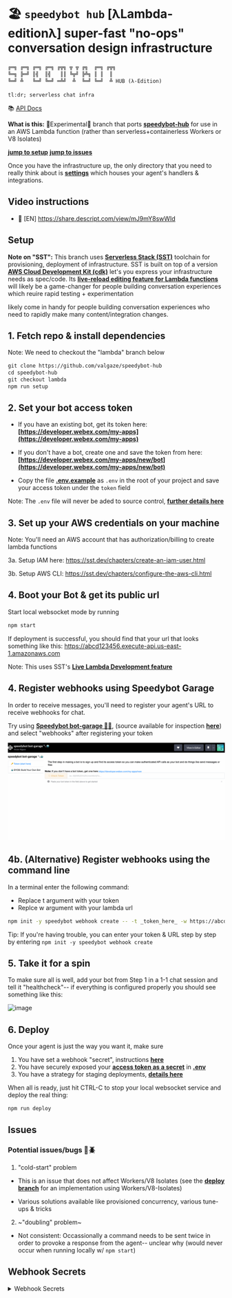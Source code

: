 # 🏖 `speedybot hub` [λLambda-editionλ] super-fast "no-ops" conversation design infrastructure

```
╔═╗ ╔═╗ ╔═╗ ╔═╗ ╔╦╗ ╦ ╦ ╔╗  ╔═╗ ╔╦╗
╚═╗ ╠═╝ ║╣  ║╣   ║║ ╚╦╝ ╠╩╗ ║ ║  ║
╚═╝ ╩   ╚═╝ ╚═╝ ═╩╝  ╩  ╚═╝ ╚═╝  ╩ HUB (λ-Edition)

tl:dr; serverless chat infra
```

📚 [API Docs](./api-docs/modules.md)

**What is this:** 🧪Experimental🔬 branch that ports **[speedybot-hub](https://github.com/valgaze/speedybot-hub)** for use in an AWS Lambda function (rather than serverless+containerless Workers or V8 Isolates)

**[jump to setup](#setup)**
**[jump to issues](#issues)**

Once you have the infrastructure up, the only directory that you need to really think about is **[settings](./settings/)** which houses your agent's handlers & integrations.

## Video instructions

- 🎥 [EN] https://share.descript.com/view/mJ9mY8swWId

## Setup

**Note on "SST":** This branch uses **[Serverless Stack (SST)](https://serverless-stack.com/)** toolchain for provisioning, deployment of infrastructure. SST is built on top of a version **[AWS Cloud Development Kit (cdk)](https://aws.amazon.com/cdk/)** let's you express your infrastructure needs as spec/code. Its **[live-reload editing feature for Lambda functions](https://docs.sst.dev/live-lambda-development)** will likely be a game-changer for people building conversation experiences which reuire rapid testing + experimentation

likely come in handy for people building conversation experiences who need to rapidly make many content/integration changes.

## 1. Fetch repo & install dependencies

Note: We need to checkout the "lambda" branch below

```
git clone https://github.com/valgaze/speedybot-hub
cd speedybot-hub
git checkout lambda
npm run setup
```

## 2. Set your bot access token

- If you have an existing bot, get its token here: **[https://developer.webex.com/my-apps](https://developer.webex.com/my-apps)**

- If you don't have a bot, create one and save the token from here: **[https://developer.webex.com/my-apps/new/bot](https://developer.webex.com/my-apps/new/bot)**

- Copy the file **[.env.example](./.env.example)** as `.env` in the root of your project and save your access token under the `token` field

Note: The `.env` file will never be aded to source control, **[further details here](https://docs.sst.dev/environment-variables)**

## 3. Set up your AWS credentials on your machine

Note: You'll need an AWS account that has authorization/billing to create lambda functions

3a. Setup IAM here: https://sst.dev/chapters/create-an-iam-user.html

3b. Setup AWS CLI: https://sst.dev/chapters/configure-the-aws-cli.html

## 4. Boot your Bot & get its public url

Start local websocket mode by running

```sh
npm start
```

If deployment is successful, you should find that your url that looks something like this: https://abcd123456.execute-api.us-east-1.amazonaws.com

Note: This uses SST's **[Live Lambda Development feature](https://docs.sst.dev/live-lambda-development)**

## 4. Register webhooks using Speedybot Garage

In order to receive messages, you'll need to register your agent's URL to receive webhooks for chat.

Try using **[Speedybot bot-garage 🔧🤖](https://codepen.io/valgaze/full/MWVjEZV)**, (source available for inspection **[here](https://github.com/valgaze/speedybot-hub/blob/lambda/settings/speedybot_garage.html)**) and select "webhooks" after registering your token

![image](./docs/assets/speedybot_garage_demo.gif)

## 4b. (Alternative) Register webhooks using the command line

In a terminal enter the following command:

- Replace t argument with your token
- Replce w argument with your lambda url

```sh
npm init -y speedybot webhook create -- -t _token_here_ -w https://abcd123456.execute-api.us-east-1.amazonaws.com
```

Tip: If you're having trouble, you can enter your token & URL step by step by entering `npm init -y speedybot webhook create`

## 5. Take it for a spin

To make sure all is well, add your bot from Step 1 in a 1-1 chat session and tell it "healthcheck"-- if everything is configured properly you should see something like this:

![image](https://raw.githubusercontent.com/valgaze/speedybot/master/docs/assets/healthcheck.gif)

## 6. Deploy

Once your agent is just the way you want it, make sure

1. You have set a webhook "secret", instructions **[here](#webhook-secrets)**
2. You have securely exposed your **[access token as a secret](https://sst.dev/chapters/handling-secrets-in-sst.html)** in **[.env](./env.example)**
3. You have a strategy for staging deployments, **[details here](https://docs.sst.dev/architecture#stages)**

When all is ready, just hit CTRL-C to stop your local websocket service and deploy the real thing:

```
npm run deploy
```

## Issues

### Potential issues/bugs 🐞🪲

1. "cold-start" problem

- This is an issue that does not affect Workers/V8 Isolates (see the **[deploy branch](https://github.com/valgaze/speedybot-hub/blob/deploy/quickstart.md)** for an implementation using Workers/V8-Isolates)

- Various solutions available like provisioned concurrency, various tune-ups & tricks

2. ~"doubling" problem~

- Not consistent: Occassionally a command needs to be sent twice in order to provoke a response from the agent-- unclear why (would never occur when running locally w/ `npm start`)

## Webhook Secrets

<details><summary>Webhook Secrets</summary>

You can secure your webhooks using "secrets", below are how to use them

1. Come up with a secret and save it under `secret` in your project's root **[.env file](./.env.example)**

2. Create a new webhook in **[Speedybot bot-garage 🔧🤖](https://codepen.io/valgaze/full/MWVjEZV)** & include the secret

3. In **[settings/config.ts](./settings/config.ts)** add a validation function that looks something like this:

```
import crypto from 'crypto'
import { APIGatewayProxyEventV2, Context } from 'aws-lambda'

async function validate(body: any, event: APIGatewayProxyEventV2, ctx: Context) {
  const validateSignature = <T = any>(
    signature: string,
    secret: string,
    requestBody: T
  ): boolean => {
    const hmac = crypto.createHmac('sha1', secret)
    if (typeof requestBody === 'string') {
      hmac.update(requestBody)
    } else {
      hmac.update(JSON.stringify(requestBody))
    }
    const isValid = hmac.digest('hex') === signature
    return isValid
  }
  const signature = event.headers['x-spark-signature']
  const secret = process.env.secret // passed through via .env
  if (secret) {
    const proceed = validateSignature(
      signature as string,
      secret as string,
      body
    )
    return { proceed: proceed }
  }
}
```

4. Delete any non-secured webhooks if they exist and deploy your secured project with

```
npm run deploy
```

</details>
